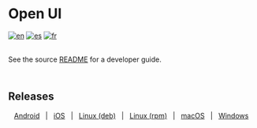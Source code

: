 # Open UI
[![en](https://img.shields.io/badge/lang-en-blue.svg)](https://github.com/Empathetech-LLC/empathetech_flutter_ui/blob/main/example/README.md)
[![es](https://img.shields.io/badge/lang-es-red.svg)](https://github.com/Empathetech-LLC/empathetech_flutter_ui/blob/main/example/localized_readme/README.es.md)
[![fr](https://img.shields.io/badge/lang-fr-white.svg)](https://github.com/Empathetech-LLC/empathetech_flutter_ui/blob/main/example/localized_readme/README.fr.md)

<br>See the source [README](https://github.com/Empathetech-LLC/empathetech_flutter_ui#readme) for a developer guide.

## <br>Releases

&nbsp;&nbsp;&nbsp;[Android](https://play.google.com/store/apps/details?id=net.empathetech.open_ui)&nbsp;&nbsp;&nbsp;|&nbsp;&nbsp;&nbsp;[iOS](https://apps.apple.com/us/app/open-ui/id6499560244)&nbsp;&nbsp;&nbsp;|&nbsp;&nbsp;&nbsp;[Linux (deb)](https://github.com/Empathetech-LLC/empathetech_flutter_ui/releases/download/9.0.0/open-ui-linux.deb)&nbsp;&nbsp;&nbsp;|&nbsp;&nbsp;&nbsp;[Linux (rpm)](https://github.com/Empathetech-LLC/empathetech_flutter_ui/releases/download/9.0.0/open-ui-linux.rpm)&nbsp;&nbsp;&nbsp;|&nbsp;&nbsp;&nbsp;[macOS](https://github.com/Empathetech-LLC/empathetech_flutter_ui/releases/download/9.0.0/open-ui-mac.zip)&nbsp;&nbsp;&nbsp;|&nbsp;&nbsp;&nbsp;[Windows](https://github.com/Empathetech-LLC/empathetech_flutter_ui/releases/download/9.0.0/open-ui-windows.exe)